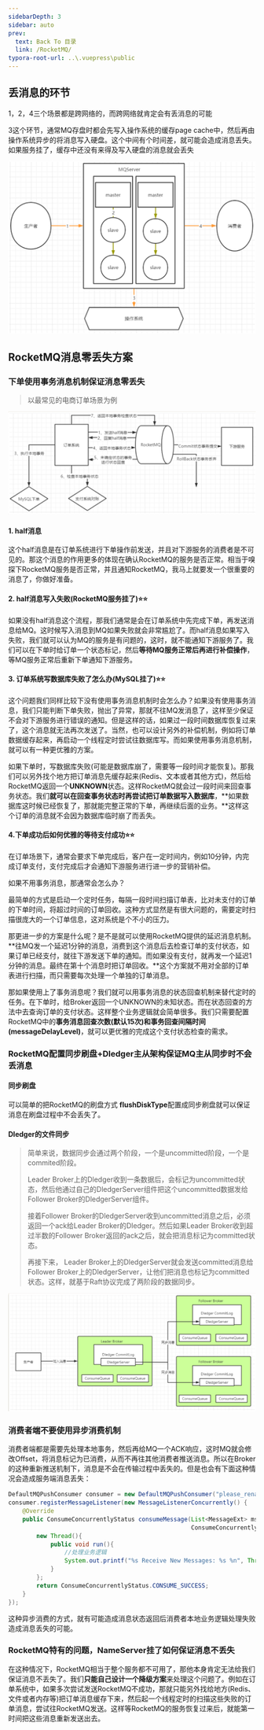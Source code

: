 ```yaml
---
sidebarDepth: 3
sidebar: auto
prev:
  text: Back To 目录
  link: /RocketMQ/
typora-root-url: ..\.vuepress\public
---
```




## 丢消息的环节

1，2，4三个场景都是跨网络的，而跨网络就肯定会有丢消息的可能

3这个环节，通常MQ存盘时都会先写入操作系统的缓存page cache中，然后再由操作系统异步的将消息写入硬盘。这个中间有个时间差，就可能会造成消息丢失。如果服务挂了，缓存中还没有来得及写入硬盘的消息就会丢失

![image](/images/RocketMQ/3A8C23E1897F4.jpg)

## RocketMQ消息零丢失方案

### **下单使用事务消息机制保证消息零丢失**

> 以最常见的电商订单场景为例

![image](/images/RocketMQ/B3953FC5A.jpg)



#### **1. half消息**

这个half消息是在订单系统进行下单操作前发送，并且对下游服务的消费者是不可见的。那这个消息的作用更多的体现在确认RocketMQ的服务是否正常。相当于嗅探下RocketMQ服务是否正常，并且通知RocketMQ，我马上就要发一个很重要的消息了，你做好准备。

#### **2. half消息写入失败(RocketMQ服务挂了)**⭐⭐

如果没有half消息这个流程，那我们通常是会在订单系统中先完成下单，再发送消息给MQ。这时候写入消息到MQ如果失败就会非常尴尬了。而half消息如果写入失败，我们就可以认为MQ的服务是有问题的，这时，就不能通知下游服务了。我们可以在下单时给订单一个状态标记，然后**等待MQ服务正常后再进行补偿操作**，等MQ服务正常后重新下单通知下游服务。

#### **3. 订单系统写数据库失败了怎么办(MySQL挂了)**⭐⭐

这个问题我们同样比较下没有使用事务消息机制时会怎么办？如果没有使用事务消息，我们只能判断下单失败，抛出了异常，那就不往MQ发消息了，这样至少保证不会对下游服务进行错误的通知。但是这样的话，如果过一段时间数据库恢复过来了，这个消息就无法再次发送了。当然，也可以设计另外的补偿机制，例如将订单数据缓存起来，再启动一个线程定时尝试往数据库写。而如果使用事务消息机制，就可以有一种更优雅的方案。

如果下单时，写数据库失败(可能是数据库崩了，需要等一段时间才能恢复)。那我们可以另外找个地方把订单消息先缓存起来(Redis、文本或者其他方式)，然后给RocketMQ返回一个**UNKNOWN**状态。这样RocketMQ就会过一段时间来回查事务状态。我们**就可以在回查事务状态时再尝试把订单数据写入数据库**，**如果数据库这时候已经恢复了，那就能完整正常的下单，再继续后面的业务。**这样这个订单的消息就不会因为数据库临时崩了而丢失。

#### 4.**下单成功后如何优雅的等待支付成功**⭐⭐

在订单场景下，通常会要求下单完成后，客户在一定时间内，例如10分钟，内完成订单支付，支付完成后才会通知下游服务进行进一步的营销补偿。

如果不用事务消息，那通常会怎么办？

最简单的方式是启动一个定时任务，每隔一段时间扫描订单表，比对未支付的订单的下单时间，将超过时间的订单回收。这种方式显然是有很大问题的，需要定时扫描很庞大的一个订单信息，这对系统是个不小的压力。

那更进一步的方案是什么呢？是不是就可以使用RocketMQ提供的延迟消息机制。**往MQ发一个延迟1分钟的消息，消费到这个消息后去检查订单的支付状态，如果订单已经支付，就往下游发送下单的通知。而如果没有支付，就再发一个延迟1分钟的消息。最终在第十个消息时把订单回收。**这个方案就不用对全部的订单表进行扫描，而只需要每次处理一个单独的订单消息。

那如果使用上了事务消息呢？我们就可以用事务消息的状态回查机制来替代定时的任务。在下单时，给Broker返回一个UNKNOWN的未知状态。而在状态回查的方法中去查询订单的支付状态。这样整个业务逻辑就会简单很多。我们只需要配置RocketMQ中的**事务消息回查次数(默认15次)和事务回查间隔时间(messageDelayLevel)**，就可以更优雅的完成这个支付状态检查的需求。



### **RocketMQ配置同步刷盘+Dledger主从架构保证MQ主从同步时不会丢消息**

#### 同步刷盘

可以简单的把RocketMQ的刷盘方式 **flushDiskType**配置成同步刷盘就可以保证消息在刷盘过程中不会丢失了。

#### **Dledger的文件同步**

> 简单来说，数据同步会通过两个阶段，一个是uncommitted阶段，一个是commited阶段。
>
> Leader Broker上的Dledger收到一条数据后，会标记为uncommitted状态，然后他通过自己的DledgerServer组件把这个uncommitted数据发给Follower Broker的DledgerServer组件。
>
>  接着Follower Broker的DledgerServer收到uncommitted消息之后，必须返回一个ack给Leader Broker的Dledger。然后如果Leader Broker收到超过半数的Follower Broker返回的ack之后，就会把消息标记为committed状态。
>
>  再接下来， Leader Broker上的DledgerServer就会发送committed消息给Follower Broker上的DledgerServer，让他们把消息也标记为committed状态。这样，就基于Raft协议完成了两阶段的数据同步。

![image](/images/RocketMQ/1654659579586.png)



### **消费者端不要使用异步消费机制**

消费者端都是需要先处理本地事务，然后再给MQ一个ACK响应，这时MQ就会修改Offset，将消息标记为已消费，从而不再往其他消费者推送消息。所以在Broker的这种重新推送机制下，消息是不会在传输过程中丢失的。但是也会有下面这种情况会造成服务端消息丢失：

```java
DefaultMQPushConsumer consumer = new DefaultMQPushConsumer("please_rename_unique_group_name_4");
consumer.registerMessageListener(new MessageListenerConcurrently() {
    @Override
    public ConsumeConcurrentlyStatus consumeMessage(List<MessageExt> msgs,
                                                    ConsumeConcurrentlyContext context) {
        new Thread(){
            public void run(){
                //处理业务逻辑
                System.out.printf("%s Receive New Messages: %s %n", Thread.currentThread().getName(), msgs);
            }
        };
        return ConsumeConcurrentlyStatus.CONSUME_SUCCESS;
    }
});
```

这种异步消费的方式，就有可能造成消息状态返回后消费者本地业务逻辑处理失败造成消息丢失的可能。



### **RocketMQ特有的问题，NameServer挂了如何保证消息不丢失**

在这种情况下，RocketMQ相当于整个服务都不可用了，那他本身肯定无法给我们保证消息不丢失了。我们**只能自己设计一个降级方案**来处理这个问题了。例如在订单系统中，如果多次尝试发送RocketMQ不成功，那就只能另外找给地方(Redis、文件或者内存等)把订单消息缓存下来，然后起一个线程定时的扫描这些失败的订单消息，尝试往RocketMQ发送。这样等RocketMQ的服务恢复过来后，就能第一时间把这些消息重新发送出去。

